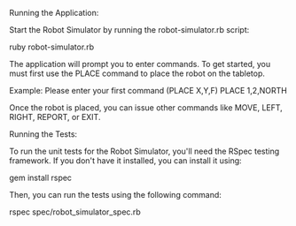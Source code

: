 Running the Application:

Start the Robot Simulator by running the robot-simulator.rb script:

ruby robot-simulator.rb

The application will prompt you to enter commands. To get started, you must first use the PLACE command to place the robot on the tabletop.

Example:
Please enter your first command (PLACE X,Y,F)
PLACE 1,2,NORTH

Once the robot is placed, you can issue other commands like MOVE, LEFT, RIGHT, REPORT, or EXIT.

Running the Tests:

To run the unit tests for the Robot Simulator, you'll need the RSpec testing framework. If you don't have it installed, you can install it using:

gem install rspec

Then, you can run the tests using the following command:

rspec spec/robot_simulator_spec.rb
